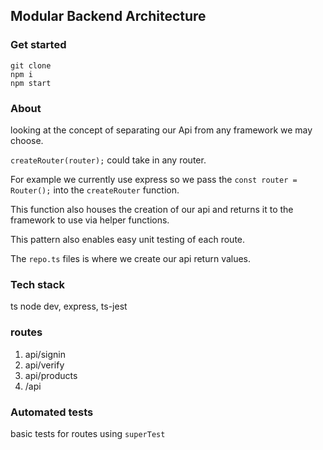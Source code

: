## Modular Backend Architecture

### Get started

```
git clone
npm i
npm start
```

### About

looking at the concept of separating our Api from any framework we may choose.

`createRouter(router);` could take in any router.

For example we currently use express so we pass the `const router = Router();` into the `createRouter` function.

This function also houses the creation of our api and returns it to the framework to use via helper functions.

This pattern also enables easy unit testing of each route.

The `repo.ts` files is where we create our api return values.

### Tech stack

ts node dev, express, ts-jest

### routes

1. api/signin
2. api/verify
3. api/products
4. /api

### Automated tests

basic tests for routes using `superTest`
